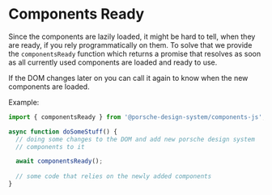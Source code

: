 # Components Ready

Since the components are lazily loaded, it might be hard to tell, when they
are ready, if you rely programmatically on them. To solve that we provide
the `componentsReady` function which returns a promise that resolves as
soon as all currently used components are loaded and ready to use.

If the DOM changes later on you can call it again to know when the
new components are loaded.

Example:
```javascript
import { componentsReady } from '@porsche-design-system/components-js';

async function doSomeStuff() {
  // doing some changes to the DOM and add new porsche design system
  // components to it

  await componentsReady();
  
  // some code that relies on the newly added components
}
```
